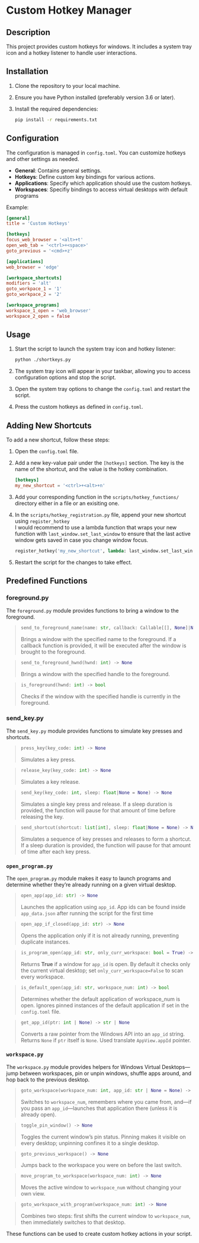 # Custom Hotkey Manager

## Description

This project provides custom hotkeys for windows. It includes a system tray icon and a hotkey listener to handle user interactions.

## Installation

1. Clone the repository to your local machine.
2. Ensure you have Python installed (preferably version 3.6 or later).
3. Install the required dependencies:

   ```sh
   pip install -r requirements.txt
   ```

## Configuration

The configuration is managed in `config.toml`. You can customize hotkeys and other settings as needed.

- **General**: Contains general settings.
- **Hotkeys**: Define custom key bindings for various actions.
- **Applications**: Specify which application should use the custom hotkeys.
- **Workspaces**: Specifiy bindings to access virtual desktops with default programs

Example:

```toml
[general]
title = 'Custom Hotkeys'

[hotkeys]
focus_web_browser = '<alt>+t'
open_web_tab = '<ctrl>+<space>'
goto_previous = '<cmd>+z'

[applications]
web_browser = 'edge'

[workspace_shortcuts]
modifiers = 'alt'
goto_workpace_1 = '1'
goto_workpace_2 = '2'

[workspace_programs]
workspace_1_open = 'web_browser'
workspace_2_open = false
```

## Usage

1. Start the script to launch the system tray icon and hotkey listener:

   ```sh
   python ./shortkeys.py
   ```

2. The system tray icon will appear in your taskbar, allowing you to access configuration options and stop the script.

3. Open the system tray options to change the `config.toml` and restart the script.

4. Press the custom hotkeys as defined in `config.toml`.

## Adding New Shortcuts

To add a new shortcut, follow these steps:

1. Open the `config.toml` file.
2. Add a new key-value pair under the `[hotkeys]` section. The key is the name of the shortcut, and the value is the hotkey combination.

   ```toml
   [hotkeys]
   my_new_shortcut = '<ctrl>+<alt>+n'
   ```

3. Add your corresponding function in the `scripts/hotkey_functions/` directory either in a file or an exisiting one.

4. In the `scripts/hotkey_registration.py` file, append your new shortcut using `register_hotkey`<br>
   I would recommend to use a lambda function that wraps your new function with `last_window.set_last_window` to ensure that the last active window gets saved in case you change window focus.<br>

   ```python
   register_hotkey('my_new_shortcut', lambda: last_window.set_last_window(my_file.function))
   ```

5. Restart the script for the changes to take effect.

## Predefined Functions

### foreground.py
The `foreground.py` module provides functions to bring a window to the foreground.

>  ```python
>  send_to_foreground_name(name: str, callback: Callable[[], None]|None = None) -> None
> ```
> Brings a window with the specified name to the foreground. If a callback function is provided, it will be executed after the window is brought to the foreground.

> ```python
> send_to_foreground_hwnd(hwnd: int) -> None
> ```
> Brings a window with the specified handle to the foreground.

> ```python 
> is_foreground(hwnd: int) -> bool
> ```
> Checks if the window with the specified handle is currently in the foreground.

### send_key.py
The `send_key.py` module provides functions to simulate key presses and shortcuts.

> ```python 
> press_key(key_code: int) -> None
> ```
> Simulates a key press.

> ```python 
> release_key(key_code: int) -> None
> ```
> Simulates a key release.

> ```python 
> send_key(key_code: int, sleep: float|None = None) -> None
> ```
> Simulates a single key press and release. If a sleep duration is provided, the function will pause for that amount of time before releasing the key.

> ```python 
> send_shortcut(shortcut: list[int], sleep: float|None = None) -> None
> ```
>  Simulates a sequence of key presses and releases to form a shortcut. If a sleep duration is provided, the function will pause for that amount of time after each key press.

### `open_program.py`
The `open_program.py` module makes it easy to launch programs and determine whether they’re already running on a given virtual desktop.

> ```python
> open_app(app_id: str) -> None
> ```
> Launches the application using `app_id`. App ids can be found inside `app_data.json` after running the script for the first time

> ```python
> open_app_if_closed(app_id: str) -> None
> ```
> Opens the application only if it is not already running, preventing duplicate instances.

> ```python
> is_program_open(app_id: str, only_curr_workspace: bool = True) -> bool
> ```
> Returns **True** if a window for `app_id` is open. By default it checks only the current virtual desktop; set `only_curr_workspace=False` to scan every workspace.

> ```python
> is_default_open(app_id: str, workspace_num: int) -> bool
> ```
> Determines whether the default application of workspace_num is open. Ignores pinned instances of the default application if set in the `config.toml` file.

> ```python
> get_app_id(ptr: int | None) -> str | None
> ```
> Converts a raw pointer from the Windows API into an `app_id` string. Returns `None` if `ptr` itself is `None`. Used translate `AppView.appId` pointer.

### `workspace.py`
The `workspace.py` module provides helpers for Windows Virtual Desktops—jump between workspaces, pin or unpin windows, shuffle apps around, and hop back to the previous desktop.

> ```python
> goto_workspace(workspace_num: int, app_id: str | None = None) -> None
> ```
> Switches to `workspace_num`, remembers where you came from, and—if you pass an `app_id`—launches that application there (unless it is already open).

> ```python
> toggle_pin_window() -> None
> ```
> Toggles the current window’s pin status. Pinning makes it visible on every desktop; unpinning confines it to a single desktop.

> ```python
> goto_previous_workspace() -> None
> ```
> Jumps back to the workspace you were on before the last switch.

> ```python
> move_program_to_workspace(workspace_num: int) -> None
> ```
> Moves the active window to `workspace_num` without changing your own view.

> ```python
> goto_workspace_with_program(workspace_num: int) -> None
> ```
> Combines two steps: first shifts the current window to `workspace_num`, then immediately switches to that desktop.

These functions can be used to create custom hotkey actions in your script.
